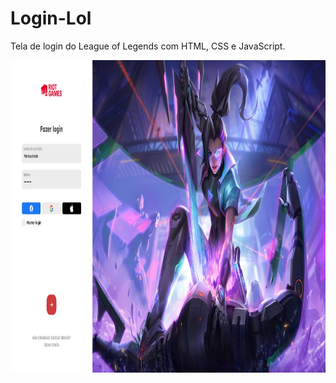 # Login-Lol

Tela de login do League of Legends com HTML, CSS e JavaScript.

<p align="center">
<img width="1100" height="500" src="/assets/telalol.jpg">
</p>
